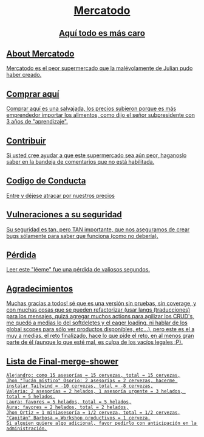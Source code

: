 <p align="center"><a href="/Dashboard" target="_blank"><div class="bg-clip-border p-2 bg-lime-300 rounded">
<h1 align="center" class="text-center text-sm text-red-700">Mercatodo</h1>
<h2 align="center" class="text-center text-xs text-grey-700">Aquí todo es más caro</h2>
</div>


## About Mercatodo

Mercatodo es el peor supermercado que la malévolamente de Julian pudo haber creado.

## Comprar aquí

Comprar aquí es una salvajada, los precios subieron porque es más emprendedor importar los alimentos, como dijo el señor subpresidente con 3 años de "aprendizaje".

## Contribuir

Si usted cree ayudar a que este supermercado sea aún peor, haganoslo saber en la bandeja de comentarios que no está habilitada.

## Codigo de Conducta

Entre y déjese atracar por nuestros precios

## Vulneraciones a su seguridad

Su seguridad es tan, pero TAN importante, que nos aseguramos de crear bugs sólamente para saber que funciona (como no debería).

## Pérdida

Leer este "léeme" fue una pérdida de valiosos segundos.

## Agradecimientos
    
Muchas gracias a todos! sé que es una versión sin pruebas, sin coverage, y con muchas cosas que se pueden refactorizar (usar langs (traducciones) para los mensajes, quizá agregar muchos actions para agilizar los CRUD's, me quedó a medias lo del softdeletes y el eager loading, ni hablar de los global scopes para sólo ver productos disponibles, etc...), pero este es el a muy a medias, el reto finalizado, hace lo que pide el reto, en al menos gran parte de él (aunque lo que esté mal, es culpa de los vacíos legales :P).

## Lista de Final-merge-shower
    Alejandro: como 15 asesorías = 15 cervezas, total = 15 cervezas,
    Jhon "Tucán místico" Osorio: 2 asesorías = 2 cervezas, hacerme instalar Tailwind = -10 cervezas, total = -8 cervezas,
    Valeria: 2 asesorías = 2 helados, 1 asesoría urgente = 3 helados, total = 5 helados,
    Laura: favores = 5 helados, total = 5 helados,
    Aura: favores = 2 helados, total = 2 helados,
    Jhon Ortiz = 1 miniasesoría = 1/2 cerveza, total = 1/2 cervezas,
    "Capitán" Barbosa = Workshop productivos = 1 cerveza.
    Si alguien quiere algo adicional, favor pedirlo con anticipación en la administración.
